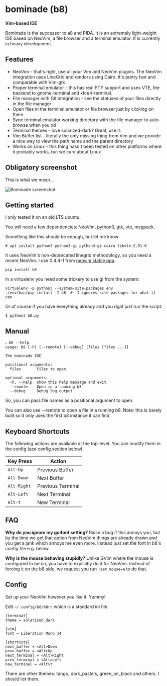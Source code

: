 # bominade (b8)

**Vim-based IDE**

Bominade is the successor to a8 and PIDA. It is an extremely light-weight IDE
based on NeoVim, a file browser and a terminal emulator. It is currently in
heavy development.

## Features

* NeoVim - that's right, use all your Vim and NeoVim plugins. The NeoVim integration uses LineGrid and renders using Cairo. It's pretty fast and comparable with Vim-gtk
* Proper terminal emulator - this has real PTY support and uses VTE, the backend to gnome-terminal and xfce4-terminal.
* File manager with Git integration - see the statuses of your files directly in the file manager
* Open files in the terminal emulator or file browser just by clicking on them
* Sync terminal emulator working directory with the file manager to auto-browse when you cd
* Terminal themes - love solarized-dark? Great, use it.
* Vim Buffer list - literally the only missing thing from Vim and we provide a nice way to view the path name and the parent directory
* Works on Linux - this thing hasn't been tested on other platforms where it probably works, but we care about Linux

## Obligatory screenshot

This is what we mean...

![Bominade screenshot](https://gitlab.com/afshar-oss/b8/-/raw/dev/tools/screenshot.png)

## Getting started

I only tested it on an old LTS ubuntu.

You will need a few dependencies: NeoVim, python3, gtk, vte, msgpack.

Something like this should be enough, but let me know:

```
# apt install python3 python3-gi python3-gi-cairo libvte-2.91-0
```

It uses NeoVim's non-deprecated linegrid methodology, so you need a
recent NeoVim. I use 0.4.4-1 from [neovim stable
ppa](https://launchpad.net/~neovim-ppa/+archive/ubuntu/stable).

```
pip install b8
```

In a virtualenv you need some trickery to use gi from the system:

```
virtualenv -p python3 --system-site-packages env
./env/bin/pip install -I b8  # -I ignores site packages for what it can
```

Or of course if you have everything already and you dgaf just run the script:

```
$ python3 b8.py
```

## Manual

```
🞄 b8 --help                                                                                                                                                                                                                                            
usage: b8 [-h] [--remote] [--debug] [files [files ...]]

The bominade IDE

positional arguments:
  files       Files to open

optional arguments:
  -h, --help  show this help message and exit
  --remote    Open in a running b8
  --debug     Debug log output
```

So, you can pass file names as a positional argument to open.

You can also use --remote to open a file in a running b8. Note: this is barely
built so it only uses the first b8 instance it can find.

## Keyboard Shortcuts

The following actions are available at the top-level. You can modify them in the
config (see config section below).

| Key Press 	| Action            	|
|-----------	|-------------------	|
| `Alt-Up`    | Previous Buffer   	|
| `Alt-Down`  | Next Buffer       	|
| `Alt-Right` | Previous Terminal 	|
| `Alt-Left`  | Next Terminal     	|
| `Alt-t`     | New Terminal      	|

## FAQ

**Why do you ignore my guifont setting?** Raise a bug if this annoys you, but by the
time we get that option from NeoVim things are already drawn and you get a jank
which annoys me even more. Instead just set the font in b8's config file e.g. below.

**Why is the mouse behaving stupidly?** Unlike GVim where the mouse is
configured to be on, you have to explicitly do it for NeoVim. Instead of forcing
it on the b8 side, we request you run `:set mouse=a` to do that.

## Config

Set up your NeoVim however you like it. Yummy!

Edit `~/.config/b8/b8rc` which is a standard ini file.
```
[terminal]
theme = solarized_dark

[vim]
font = Liberation Mono 14

[shortcuts]
next_buffer = <Alt>Down
prev_buffer = <Alt>Up
next_terminal = <Alt>Right
prev_terminal = <Alt>Left
new_terminal = <Alt>t
```

There are other themes: tango, dark_pastels, green_on_black and others. I should list them.

